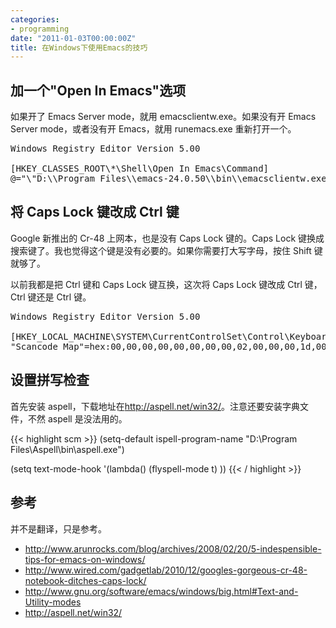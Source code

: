 ```yaml
---
categories:
- programming
date: "2011-01-03T00:00:00Z"
title: 在Windows下使用Emacs的技巧
---
```


## 加一个"Open In Emacs"选项

如果开了 Emacs Server mode，就用 emacsclientw.exe。如果没有开 Emacs Server mode，或者没有开 Emacs，就用 runemacs.exe 重新打开一个。

<pre>
Windows Registry Editor Version 5.00

[HKEY_CLASSES_ROOT\*\Shell\Open In Emacs\Command]
@="\"D:\\Program Files\\emacs-24.0.50\\bin\\emacsclientw.exe\" -a \"D:\\Program Files\\emacs-24.0.50\\bin\\runemacs.exe\" \"%1\""
</pre>

## 将 Caps Lock 键改成 Ctrl 键

Google 新推出的 Cr-48 上网本，也是没有 Caps Lock 键的。Caps Lock 键换成搜索键了。我也觉得这个键是没有必要的。如果你需要打大写字母，按住 Shift 键就够了。

以前我都是把 Ctrl 键和 Caps Lock 键互换，这次将 Caps Lock 键改成 Ctrl 键，Ctrl 键还是 Ctrl 键。

<pre>
Windows Registry Editor Version 5.00

[HKEY_LOCAL_MACHINE\SYSTEM\CurrentControlSet\Control\Keyboard Layout]
"Scancode Map"=hex:00,00,00,00,00,00,00,00,02,00,00,00,1d,00,3a,00,00,00,00,00
</pre>

## 设置拼写检查
首先安装 aspell，下载地址在<http://aspell.net/win32/>。注意还要安装字典文件，不然 aspell 是没法用的。

{{< highlight scm >}}
(setq-default ispell-program-name "D:\\Program Files\\Aspell\\bin\\aspell.exe")

(setq text-mode-hook '(lambda()
                      (flyspell-mode t)
                      ))
{{< / highlight >}}

## 参考

并不是翻译，只是参考。

 * <http://www.arunrocks.com/blog/archives/2008/02/20/5-indespensible-tips-for-emacs-on-windows/>
 * <http://www.wired.com/gadgetlab/2010/12/googles-gorgeous-cr-48-notebook-ditches-caps-lock/>
 * <http://www.gnu.org/software/emacs/windows/big.html#Text-and-Utility-modes>
 * <http://aspell.net/win32/>
